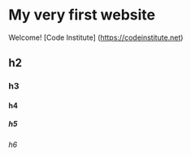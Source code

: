 # My very first website 

Welcome! [Code Institute] (https://codeinstitute.net)

## h2
### h3
#### h4
##### h5
###### h6